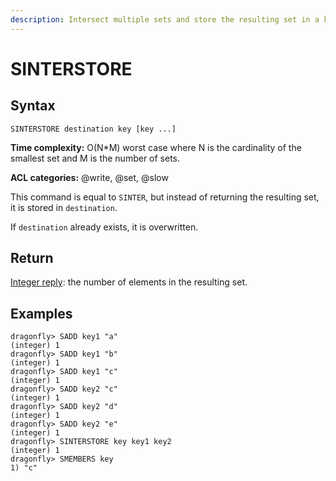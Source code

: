 ```yaml
---
description: Intersect multiple sets and store the resulting set in a key
---
```


# SINTERSTORE

## Syntax

    SINTERSTORE destination key [key ...]

**Time complexity:** O(N*M) worst case where N is the cardinality of the smallest set and M is the number of sets.

**ACL categories:** @write, @set, @slow

This command is equal to `SINTER`, but instead of returning the resulting set,
it is stored in `destination`.

If `destination` already exists, it is overwritten.

## Return

[Integer reply](https://redis.io/docs/reference/protocol-spec#resp-integers): the number of elements in the resulting set.

## Examples

```shell
dragonfly> SADD key1 "a"
(integer) 1
dragonfly> SADD key1 "b"
(integer) 1
dragonfly> SADD key1 "c"
(integer) 1
dragonfly> SADD key2 "c"
(integer) 1
dragonfly> SADD key2 "d"
(integer) 1
dragonfly> SADD key2 "e"
(integer) 1
dragonfly> SINTERSTORE key key1 key2
(integer) 1
dragonfly> SMEMBERS key
1) "c"
```
